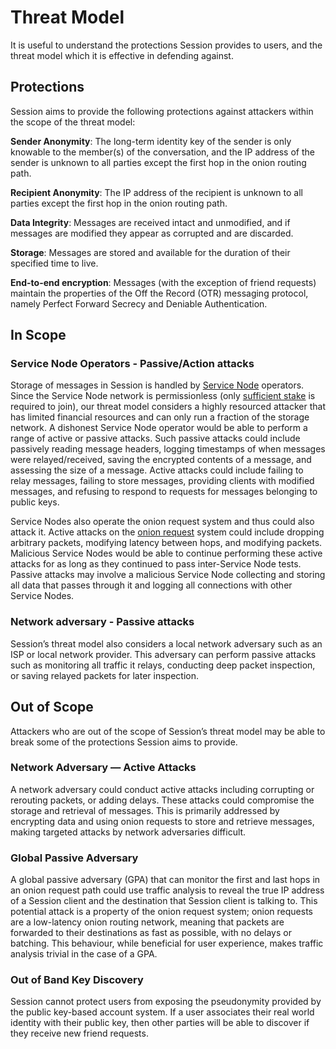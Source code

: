 # Threat Model 

It is useful to understand the protections Session provides to users, and the threat model which it is effective in defending against.

## Protections

Session aims to provide the following protections against attackers within the scope of the threat model:

**Sender Anonymity**: The long-term identity key of the sender is only knowable to the member(s) of the conversation, and the IP address of the sender is unknown to all parties except the first hop in the onion routing path.

**Recipient Anonymity**: The IP address of the recipient is unknown to all parties except the first hop in the onion routing path.

**Data Integrity**: Messages are received intact and unmodified, and if messages are modified they appear as corrupted and are discarded.

**Storage**: Messages are stored and available for the duration of their specified time to live.

**End-to-end encryption**: Messages (with the exception of friend requests) maintain the properties of the Off the Record (OTR) messaging protocol, namely Perfect Forward Secrecy and Deniable Authentication.

## In Scope

### Service Node Operators - Passive/Action attacks

Storage of messages in Session is handled by [Service Node](../../../ServiceNodes/SNOverview/) operators. Since the Service Node network is permissionless (only [sufficient stake](../../../ServiceNodes/StakingRequirement/) is required to join), our threat model considers a highly resourced attacker that has limited financial resources and can only run a fraction of the storage network. A dishonest Service Node operator would be able to perform a range of active or passive attacks. Such passive attacks could include passively reading message headers, logging timestamps of when messages were relayed/received, saving the encrypted contents of a message, and assessing the size of a message. Active attacks could include failing to relay messages, failing to store messages, providing clients with modified messages, and refusing to respond to requests for messages belonging to public keys. 

Service Nodes also operate the onion request system and thus could also attack it. Active attacks on the [onion request](../infrastructure/#onion-requests) system could include dropping arbitrary packets, modifying latency between hops, and modifying packets. Malicious Service Nodes would be able to continue performing these active attacks for as long as they continued to pass inter-Service Node tests. Passive attacks may involve a malicious Service Node collecting and storing all data that passes through it and logging all connections with other Service Nodes. 

### Network adversary - Passive attacks

Session’s threat model also considers a local network adversary such as an ISP or local network provider. This adversary can perform passive attacks such as monitoring all traffic it relays, conducting deep packet inspection, or saving relayed packets for later inspection.

## Out of Scope 

Attackers who are out of the scope of Session’s threat model may be able to break some of the protections Session aims to provide. 

### Network Adversary — Active Attacks 

A network adversary could conduct active attacks including corrupting or rerouting packets, or adding delays. These attacks could compromise the storage and retrieval of messages. This is primarily addressed by encrypting data and using onion requests to store and retrieve messages, making targeted attacks by network adversaries difficult.

### Global Passive Adversary

A global passive adversary (GPA) that can monitor the first and last hops in an onion request path could use traffic analysis to reveal the true IP address of a Session client and the destination that Session client is talking to. This potential attack is a property of the onion request system; onion requests are a low-latency onion routing network, meaning that packets are forwarded to their destinations as fast as possible, with no delays or batching. This behaviour, while beneficial for user experience, makes traffic analysis trivial in the case of a GPA.

### Out of Band Key Discovery 

Session cannot protect users from exposing the pseudonymity provided by the public key-based account system. If a user associates their real world identity with their public key, then other parties will be able to discover if they receive new friend requests.
